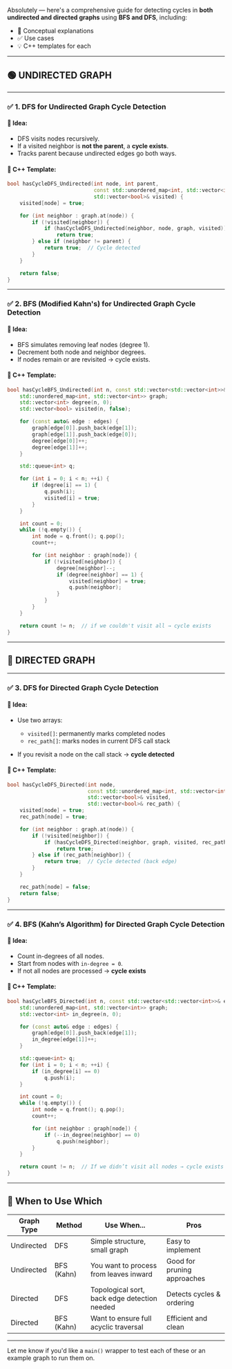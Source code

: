Absolutely — here's a comprehensive guide for detecting cycles in **both undirected and directed graphs** using **BFS and DFS**, including:

* 🧠 Conceptual explanations
* ✅ Use cases
* 💡 C++ templates for each

---

## 🟢 UNDIRECTED GRAPH

---

### ✅ 1. DFS for Undirected Graph Cycle Detection

#### 🧠 Idea:

* DFS visits nodes recursively.
* If a visited neighbor is **not the parent**, a **cycle exists**.
* Tracks parent because undirected edges go both ways.

#### 🔧 C++ Template:

```cpp
bool hasCycleDFS_Undirected(int node, int parent,
                            const std::unordered_map<int, std::vector<int>>& graph,
                            std::vector<bool>& visited) {
    visited[node] = true;

    for (int neighbor : graph.at(node)) {
        if (!visited[neighbor]) {
            if (hasCycleDFS_Undirected(neighbor, node, graph, visited))
                return true;
        } else if (neighbor != parent) {
            return true;  // Cycle detected
        }
    }

    return false;
}
```

---

### ✅ 2. BFS (Modified Kahn's) for Undirected Graph Cycle Detection

#### 🧠 Idea:

* BFS simulates removing leaf nodes (degree 1).
* Decrement both node and neighbor degrees.
* If nodes remain or are revisited → cycle exists.

#### 🔧 C++ Template:

```cpp
bool hasCycleBFS_Undirected(int n, const std::vector<std::vector<int>>& edges) {
    std::unordered_map<int, std::vector<int>> graph;
    std::vector<int> degree(n, 0);
    std::vector<bool> visited(n, false);

    for (const auto& edge : edges) {
        graph[edge[0]].push_back(edge[1]);
        graph[edge[1]].push_back(edge[0]);
        degree[edge[0]]++;
        degree[edge[1]]++;
    }

    std::queue<int> q;

    for (int i = 0; i < n; ++i) {
        if (degree[i] == 1) {
            q.push(i);
            visited[i] = true;
        }
    }

    int count = 0;
    while (!q.empty()) {
        int node = q.front(); q.pop();
        count++;

        for (int neighbor : graph[node]) {
            if (!visited[neighbor]) {
                degree[neighbor]--;
                if (degree[neighbor] == 1) {
                    visited[neighbor] = true;
                    q.push(neighbor);
                }
            }
        }
    }

    return count != n;  // if we couldn't visit all → cycle exists
}
```

---

## 🔵 DIRECTED GRAPH

---

### ✅ 3. DFS for Directed Graph Cycle Detection

#### 🧠 Idea:

* Use two arrays:

  * `visited[]`: permanently marks completed nodes
  * `rec_path[]`: marks nodes in current DFS call stack
* If you revisit a node on the call stack → **cycle detected**

#### 🔧 C++ Template:

```cpp
bool hasCycleDFS_Directed(int node,
                          const std::unordered_map<int, std::vector<int>>& graph,
                          std::vector<bool>& visited,
                          std::vector<bool>& rec_path) {
    visited[node] = true;
    rec_path[node] = true;

    for (int neighbor : graph.at(node)) {
        if (!visited[neighbor]) {
            if (hasCycleDFS_Directed(neighbor, graph, visited, rec_path))
                return true;
        } else if (rec_path[neighbor]) {
            return true;  // Cycle detected (back edge)
        }
    }

    rec_path[node] = false;
    return false;
}
```

---

### ✅ 4. BFS (Kahn’s Algorithm) for Directed Graph Cycle Detection

#### 🧠 Idea:

* Count in-degrees of all nodes.
* Start from nodes with `in-degree = 0`.
* If not all nodes are processed → **cycle exists**

#### 🔧 C++ Template:

```cpp
bool hasCycleBFS_Directed(int n, const std::vector<std::vector<int>>& edges) {
    std::unordered_map<int, std::vector<int>> graph;
    std::vector<int> in_degree(n, 0);

    for (const auto& edge : edges) {
        graph[edge[0]].push_back(edge[1]);
        in_degree[edge[1]]++;
    }

    std::queue<int> q;
    for (int i = 0; i < n; ++i) {
        if (in_degree[i] == 0)
            q.push(i);
    }

    int count = 0;
    while (!q.empty()) {
        int node = q.front(); q.pop();
        count++;

        for (int neighbor : graph[node]) {
            if (--in_degree[neighbor] == 0)
                q.push(neighbor);
        }
    }

    return count != n;  // If we didn’t visit all nodes → cycle exists
}
```

---

## 📌 When to Use Which

| Graph Type | Method     | Use When...                                  | Pros                        |
| ---------- | ---------- | -------------------------------------------- | --------------------------- |
| Undirected | DFS        | Simple structure, small graph                | Easy to implement           |
| Undirected | BFS (Kahn) | You want to process from leaves inward       | Good for pruning approaches |
| Directed   | DFS        | Topological sort, back edge detection needed | Detects cycles & ordering   |
| Directed   | BFS (Kahn) | Want to ensure full acyclic traversal        | Efficient and clean         |

---

Let me know if you'd like a `main()` wrapper to test each of these or an example graph to run them on.
